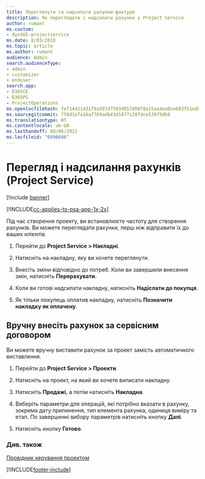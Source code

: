 ```yaml
---
title: Переглянути та надсилати рахунки-фактури
description: Як переглядати і надсилати рахунки у Project Service
author: rumant
ms.custom:
- dyn365-projectservice
ms.date: 8/03/2018
ms.topic: article
ms.author: rumant
audience: Admin
search.audienceType:
- admin
- customizer
- enduser
search.app:
- D365CE
- D365PS
- ProjectOperations
ms.openlocfilehash: fef14421431f8a597d7593d857d0878a15aa4aa0ce603fb1ed8614903a8f6104
ms.sourcegitcommit: 7f8d1e7a16af769adb43d1877c28fdce53975db8
ms.translationtype: HT
ms.contentlocale: uk-UA
ms.lasthandoff: 08/06/2021
ms.locfileid: "6996686"
---
```

# <a name="view-and-send-invoices-project-service"></a>Перегляд і надсилання рахунків (Project Service)

[!include [banner](../includes/psa-now-project-operations.md)]

[!INCLUDE[cc-applies-to-psa-app-1x-2x](../includes/cc-applies-to-psa-app-1x-2x.md)]

Під час створення проекту, ви встановлюєте частоту для створення рахунків. Ви можете переглядати рахунки, перш ніж відправити їх до ваших клієнтів.  
  
1.  Перейти до **Project Service > Накладні**.  
  
2.  Натисніть на накладну, яку ви хочете переглянути.  
  
3.  Внесіть зміни відповідно до потреб. Коли ви завершили внесення змін, натисніть **Перерахувати**.  
  
4.  Коли ви готові надсилати накладну, натисніть **Надіслати до покупця**.  
  
5.  Як тільки покупець оплатив накладну, натисніть **Позначити накладку як оплачену**.  
  
## <a name="manually-invoice-a-contract"></a>Вручну внесіть рахунок за сервісним договором  
 Ви можете вручну виставити рахунок за проект замість автоматичного виставлення.  
  
1.  Перейти до **Project Service > Проекти**.  
  
2.  Натисніть на проект, на який ви хочете виписати накладну.  
  
3.  Натисніть **Продажі**, а потім натисніть **Накладна**.  
  
4.  Виберіть параметри для операцій, які потрібно вказати в рахунку, зокрема дату припинення, тип елемента рахунка, одиниця виміру та етап. По завершенні вибору параметрів натисніть кнопку **Далі**.  
  
5.  Натисніть кнопку **Готово**.  
  
### <a name="see-also"></a>Див. також  
 [Провідник керування проектом](../psa/project-manager-guide.md)


[!INCLUDE[footer-include](../includes/footer-banner.md)]